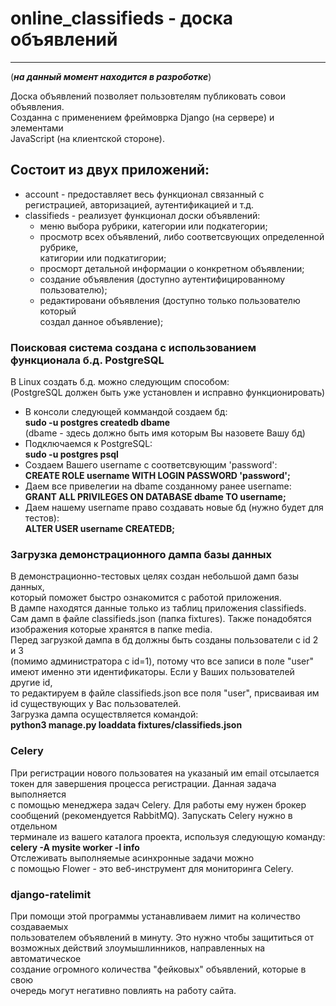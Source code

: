 # online_classifieds - доска объявлений
---

(**_на данный момент находится в разроботке_**)

Доска объявлений позволяет пользовтелям публиковать совои объявления.  
Созданна с применением фреймоврка Django (на сервере) и элементами  
JavaScript (на клиентской стороне).  


## Состоит из двух приложений:
- account - предоставляет весь функционал связанный с  
  регистрацией, авторизацией, аутентификацией и т.д.  
- classifieds - реализует функционал доски объявлений:  
    - меню выбора рубрики, категории или подкатегории;  
    - просмотр всех объявлений, либо соответсвующих определенной рубрике,  
      катигории или подкатигории;  
    - просморт детальной информации о конкретном объявлении;  
    - создание объявления (доступно аутентифицированному пользователю);  
    - редактировани объявления (доступно только пользователю который  
      создал данное объявление);  


### Поисковая система создана с использованием функционала б.д. PostgreSQL
В Linux создать б.д. можно следующим способом:  
(PostgreSQL должен быть уже установлен и исправно функционировать)  
- В консоли следующей коммандой создаем бд:  
    **sudo -u postgres createdb dbame**  
    (dbame - здесь должно быть имя которым Вы назовете Вашу бд)  
- Подключаемся к PostgreSQL:  
    **sudo -u postgres psql**  
- Создаем Вашего username с соответсвующим 'password':  
    **CREATE ROLE username WITH LOGIN PASSWORD 'password';**  
- Даем все привелегии на dbame созданному ранее username:  
    **GRANT ALL PRIVILEGES ON DATABASE dbame TO username;**  
- Даем нашему username право создавать новые бд (нужно будет для тестов):  
    **ALTER USER username CREATEDB;**  


### Загрузка демонстрационного дампа базы данных
В демонстрационно-тестовых целях создан небольшой дамп базы данных,  
который поможет быстро ознакомится с работой приложения.  
В дампе находятся данные только из таблиц приложения classifieds.  
Сам дамп в файле classifieds.json (папка fixtures). Также понадобятся  
изображения которые хранятся в папке media.  
Перед загрузкой дампа в бд должны быть созданы пользователи с id 2 и 3  
(помимо администратора с id=1), потому что все записи в поле "user"  
имеют именно эти идентификаторы. Если у Ваших пользователей другие id,  
то редактируем в файле classifieds.json все поля "user", присваивая им  
id существующих у Вас пользователей.  
Загрузка дампа осуществляется командой:  
**python3 manage.py loaddata fixtures/classifieds.json**  


### Celery  
При регистрации нового пользоватея на указаный им email отсылается  
токен для завершения процесса регистрации. Данная задача выполняется  
с помощью менеджера задач Celery. Для работы ему нужен брокер  
сообщений (рекомендуется RabbitMQ). Запускать Celery нужно в отдельном  
терминале из вашего каталога проекта, используя следующую команду:  
**celery -A mysite worker -l info**  
Отслеживать выполняемые асинхронные задачи можно  
с помощью Flower - это веб-инструмент для мониторинга Celery.  


### django-ratelimit  
При помощи этой программы устанавливаем лимит на количество создаваемых  
пользователем объявлений в минуту. Это нужно чтобы защититься от  
возможных действий злоумышлинников, направленных на автоматическое  
создание огромного количества "фейковых" объявлений, которые в свою  
очередь могут негативно повлиять на работу сайта.  




